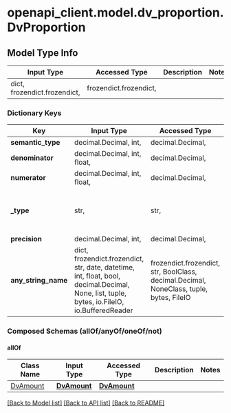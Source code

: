 # openapi_client.model.dv_proportion.DvProportion

## Model Type Info
Input Type | Accessed Type | Description | Notes
------------ | ------------- | ------------- | -------------
dict, frozendict.frozendict,  | frozendict.frozendict,  |  | 

### Dictionary Keys
Key | Input Type | Accessed Type | Description | Notes
------------ | ------------- | ------------- | ------------- | -------------
**semantic_type** | decimal.Decimal, int,  | decimal.Decimal,  |  | 
**denominator** | decimal.Decimal, int, float,  | decimal.Decimal,  |  | 
**numerator** | decimal.Decimal, int, float,  | decimal.Decimal,  |  | 
**_type** | str,  | str,  |  | [optional] if omitted the server will use the default value of "DV_PROPORTION"
**precision** | decimal.Decimal, int,  | decimal.Decimal,  |  | [optional] 
**any_string_name** | dict, frozendict.frozendict, str, date, datetime, int, float, bool, decimal.Decimal, None, list, tuple, bytes, io.FileIO, io.BufferedReader | frozendict.frozendict, str, BoolClass, decimal.Decimal, NoneClass, tuple, bytes, FileIO | any string name can be used but the value must be the correct type | [optional]

### Composed Schemas (allOf/anyOf/oneOf/not)
#### allOf
Class Name | Input Type | Accessed Type | Description | Notes
------------- | ------------- | ------------- | ------------- | -------------
[DvAmount](DvAmount.md) | [**DvAmount**](DvAmount.md) | [**DvAmount**](DvAmount.md) |  | 

[[Back to Model list]](../../README.md#documentation-for-models) [[Back to API list]](../../README.md#documentation-for-api-endpoints) [[Back to README]](../../README.md)

